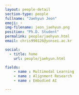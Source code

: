 ```yaml
---
layout: people-detail
section-type: people
fullname: "Jaehyun Jeon"
emoji: ⚡
img-filename: jeon_jaehyun.png
position: "Ph.D. Student"
permalink: people/jaehyun.html
email: chris990126@yonsei.ac.kr

social:
  - title: home
    url: people/jaehyun.html

fields:
    - name : Multimodal Learning
    - name : Alignment Research
    - name : Embodied AI

---
```


